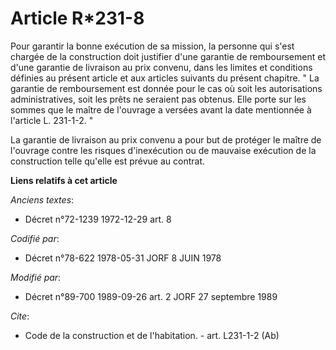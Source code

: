 # Article R*231-8

Pour garantir la bonne exécution de sa mission, la personne qui s'est chargée de la construction doit justifier d'une
garantie de remboursement et d'une garantie de livraison au prix convenu, dans les limites et conditions définies au présent
article et aux articles suivants du présent chapitre.    " La garantie de remboursement est donnée pour le cas où soit les
autorisations administratives, soit les prêts ne seraient pas obtenus. Elle porte sur les sommes que le maître de l'ouvrage a
versées avant la date mentionnée à l'article L. 231-1-2. "

La garantie de livraison au prix convenu a pour but de protéger le maître de l'ouvrage contre les risques d'inexécution ou de
mauvaise exécution de la construction telle qu'elle est prévue au contrat.

**Liens relatifs à cet article**

_Anciens textes_:

  - Décret n°72-1239 1972-12-29 art. 8

_Codifié par_:

  - Décret n°78-622 1978-05-31 JORF 8 JUIN 1978

_Modifié par_:

  - Décret n°89-700 1989-09-26 art. 2 JORF 27 septembre 1989

_Cite_:

  - Code de la construction et de l'habitation. - art. L231-1-2 (Ab)
